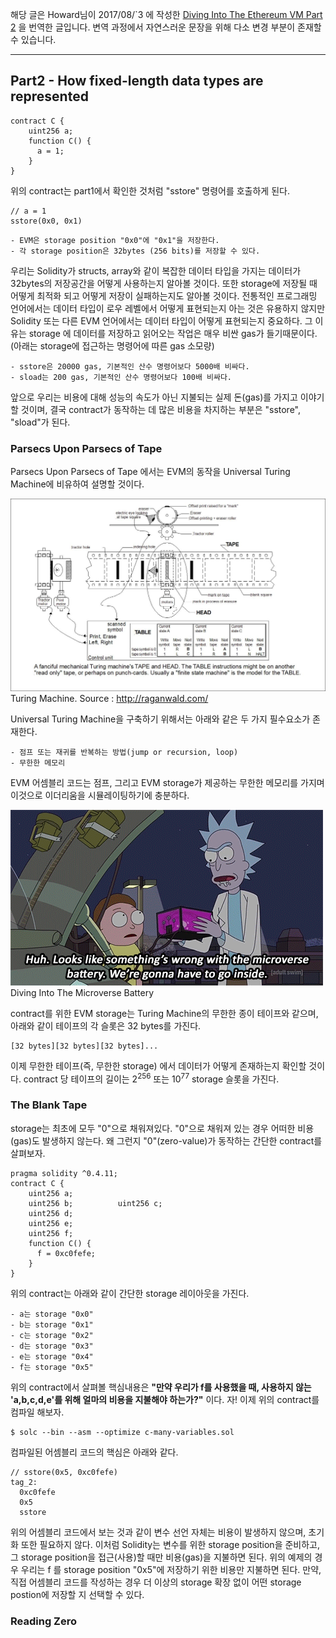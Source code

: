 해당 글은 Howard님이 2017/08/`3 에 작성한 [Diving Into The Ethereum VM Part 2](https://medium.com/@hayeah/diving-into-the-ethereum-vm-part-2-storage-layout-bc5349cb11b7) 을 번역한 글입니다. 변역 과정에서 자연스러운 문장을 위해 다소 변경 부분이 존재할 수 있습니다.

* * *

## Part2 - How fixed-length data types are represented

```
contract C {
    uint256 a;
    function C() {
      a = 1;
    }
}
```

위의 contract는 part1에서 확인한 것처럼 "sstore" 명령어를 호출하게 된다.

```
// a = 1
sstore(0x0, 0x1)
```

    - EVM은 storage position "0x0"에 "0x1"을 저장한다.
    - 각 storage position은 32bytes (256 bits)를 저장할 수 있다.

우리는 Solidity가 structs, array와 같이 복잡한 데이터 타입을 가지는 데이터가 32bytes의 저장공간을 어떻게 사용하는지 알아볼 것이다. 또한 storage에 저장될 때 어떻게 최적화 되고 어떻게 저장이 실패하는지도 알아볼 것이다.
전통적인 프로그래밍 언어에서는 데이터 타입이 로우 레벨에서 어떻게 표현되는지 아는 것은 유용하지 않지만 Solidity 또는 다른 EVM 언어에서는 데이터 타입이 어떻게 표현되는지 중요하다. 그 이유는 storage 에 데이터를 저장하고 읽어오는 작업은 매우 비싼 gas가 들기때문이다. (아래는 storage에 접근하는 명령어에 따른 gas 소모량)

    - sstore은 20000 gas, 기본적인 산수 명령어보다 5000배 비싸다.
    - sload는 200 gas, 기본적인 산수 명령어보다 100배 비싸다.

앞으로 우리는 비용에 대해 성능의 속도가 아닌 지불되는 실제 돈(gas)를 가지고 이야기할 것이며, 결국 contract가 동작하는 데 많은 비용을 차지하는 부분은 "sstore", "sload"가 된다.


### Parsecs Upon Parsecs of Tape

Parsecs Upon Parsecs of Tape 에서는 EVM의 동작을 Universal Turing Machine에 비유하여 설명할 것이다.

<img src="./images/TuringMachine.jpg" alt="Turing Machine. Source : http://raganwald.com/" style="align-content: center"> Turing Machine. Source : http://raganwald.com/ </img>

Universal Turing Machine을 구축하기 위해서는 아래와 같은 두 가지 필수요소가 존재한다.

    - 점프 또는 재귀를 반복하는 방법(jump or recursion, loop)
    - 무한한 메모리

EVM 어셈블리 코드는 점프, 그리고 EVM storage가 제공하는 무한한 메모리를 가지며 이것으로 이더리움을 시뮬레이팅하기에 충분하다.

<img src="./images/DIvingIntoTheMicroverseBattery.gif" alt="Diving Into The Microverse Battery
" style="align-content: center"><br>Diving Into The Microverse Battery </img>

contract를 위한 EVM storage는 Turing Machine의 무한한 종이 테이프와 같으며, 아래와 같이 테이프의 각 슬롯은 32 bytes를 가진다.

```
[32 bytes][32 bytes][32 bytes]...
```

이제 무한한 테이프(즉, 무한한 storage) 에서 데이터가 어떻게 존재하는지 확인할 것이다.
contract 당 테이프의 길이는 2<sup>256</sup> 또는 10<sup>77</sup> storage 슬롯을 가진다.

### The Blank Tape

storage는 최초에 모두 "0"으로 채워져있다. "0"으로 채워져 있는 경우 어떠한 비용(gas)도 발생하지 않는다. 왜 그런지 "0"(zero-value)가 동작하는 간단한 contract를 살펴보자.

```
pragma solidity ^0.4.11;
contract C {
    uint256 a;
    uint256 b;          uint256 c;
    uint256 d;
    uint256 e;
    uint256 f;
    function C() {
      f = 0xc0fefe;
    }
}
```

위의 contract는 아래와 같이 간단한 storage 레이아웃을 가진다.

    - a는 storage "0x0"
    - b는 storage "0x1"
    - c는 storage "0x2"
    - d는 storage "0x3"
    - e는 storage "0x4"
    - f는 storage "0x5"

위의 contract에서 살펴볼 핵심내용은 **"만약 우리가 f를 사용했을 때, 사용하지 않는 'a,b,c,d,e'를 위해 얼마의 비용을 지불해야 하는가?"** 이다.
자! 이제 위의 contract를 컴파일 해보자.

```
$ solc --bin --asm --optimize c-many-variables.sol
```

컴파일된 어셈블리 코드의 핵심은 아래와 같다.

```
// sstore(0x5, 0xc0fefe)
tag_2:
  0xc0fefe
  0x5
  sstore
```

위의 어셈블리 코드에서 보는 것과 같이 변수 선언 자체는 비용이 발생하지 않으며, 초기화 또한 필요하지 않다.
이처럼 Solidity는 변수를 위한 storage position을 준비하고, 그 storage position을 접근(사용)할 때만 비용(gas)을 지불하면 된다.
위의 예제의 경우 우리는 f 를 storage position "0x5"에 저장하기 위한 비용만 지불하면 된다.
만약, 직접 어셈블리 코드를 작성하는 경우 더 이상의 storage 확장 없이 어떤 storage postion에 저장할 지 선택할 수 있다.

### Reading Zero




